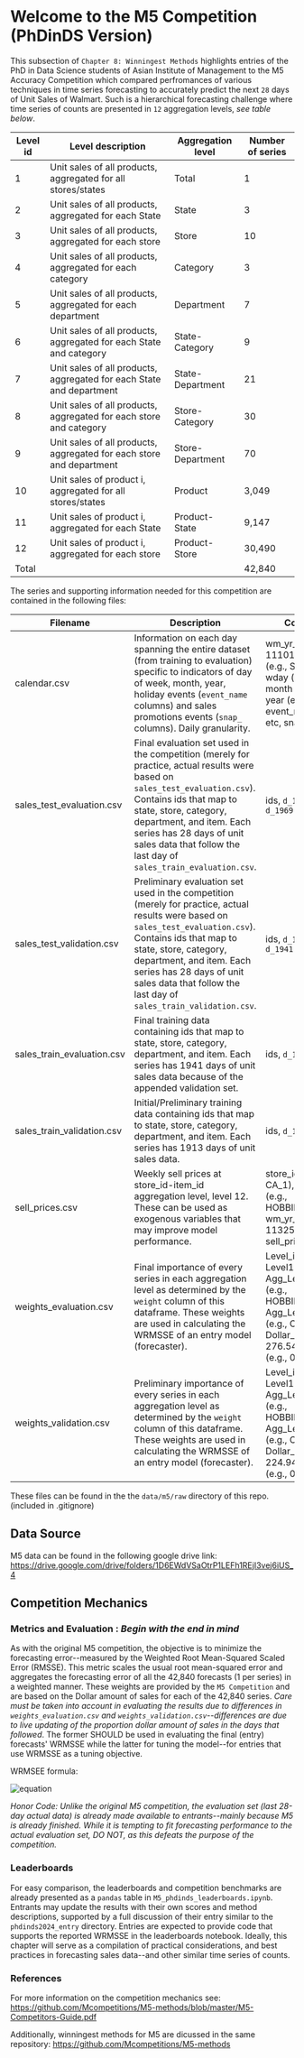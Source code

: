 # Welcome to the M5 Competition (PhDinDS Version)

This subsection of `Chapter 8: Winningest Methods` highlights entries of the PhD in Data Science students of Asian Institute of Management to the M5 Accuracy Competition which compared perfromances of various techniques in time series forecasting to accurately predict the next `28` days of Unit Sales of Walmart. Such is a hierarchical forecasting challenge where time series of counts are presented in `12` aggregation levels, *see table below*.

| Level id | Level description                                                    | Aggregation level | Number of series |
|----------|----------------------------------------------------------------------|-------------------|------------------|
| 1        | Unit sales of all products, aggregated for all stores/states         | Total             | 1                |
| 2        | Unit sales of all products, aggregated for each State                | State             | 3                |
| 3        | Unit sales of all products, aggregated for each store                | Store             | 10               |
| 4        | Unit sales of all products, aggregated for each category             | Category          | 3                |
| 5        | Unit sales of all products, aggregated for each department           | Department        | 7                |
| 6        | Unit sales of all products, aggregated for each State and category   | State-Category    | 9                |
| 7        | Unit sales of all products, aggregated for each State and department | State-Department  | 21               |
| 8        | Unit sales of all products, aggregated for each store and category   | Store-Category    | 30               |
| 9        | Unit sales of all products, aggregated for each store and department | Store-Department  | 70               |
| 10       | Unit sales of product i, aggregated for all stores/states            | Product           | 3,049            |
| 11       | Unit sales of product i, aggregated for each State                   | Product-State     | 9,147            |
| 12       | Unit sales of product i, aggregated for each store                   | Product-Store     | 30,490           |
| Total    |                                                                      |                   | 42,840           |

The series and supporting information needed for this competition are contained in the following files:

| Filename | Description | Columns |
|---|---|---|
| calendar.csv | Information on each day spanning the entire dataset (from training to evaluation) specific to indicators of day of week, month, year, holiday events (`event_name` columns) and sales promotions events (`snap_` columns).  Daily granularity. | wm_yr_wk (e.g., 11101), weekday (e.g., Saturday), wday (e.g., 1), month (e.g., 1), year (e.g., 2011), event_name_1 etc, snap_CA etc. |
| sales_test_evaluation.csv | Final evaluation set used in the competition (merely for practice, actual results were based on `sales_test_evaluation.csv`). Contains ids that map to state, store, category, department, and item. Each series has 28 days of unit sales data that follow the last day of `sales_train_evaluation.csv`. | ids, `d_1941` to `d_1969` |
| sales_test_validation.csv | Preliminary evaluation set used in the competition (merely for practice, actual results were based on `sales_test_evaluation.csv`). Contains ids that map to state, store, category, department, and item. Each series has 28 days of unit sales data that follow the last day of `sales_train_validation.csv`. | ids, `d_1914` to `d_1941` |
| sales_train_evaluation.csv | Final training data containing ids that map to state, store, category, department, and item. Each series has 1941 days of unit sales data because of the appended validation set. | ids, `d_1` to `d_1941` |
| sales_train_validation.csv | Initial/Preliminary training data containing ids that map to state, store, category, department, and item. Each series has 1913 days of unit sales data. | ids, `d_1` to `d_1913` |
| sell_prices.csv | Weekly sell prices at store_id-item_id aggregation level, level 12. These can be used as exogenous variables that may improve model performance. | store_id (e.g., CA_1), item_id (e.g., HOBBIES_1_001), wm_yr_wk (e.g., 11325), sell_price (9.58) |
| weights_evaluation.csv | Final importance of every series in each aggregation level as determined by the `weight` column of this dataframe. These weights are used in calculating the WRMSSE of an entry model (forecaster). | Level_id (e.g., Level12), Agg_Level_1 (e.g., HOBBIES_1_001), Agg_Level_2 (e.g., CA_1), Dollar_Sales (e.g., 276.54), weight (e.g., 0.000071) |
| weights_validation.csv | Preliminary importance of every series in each aggregation level as determined by the `weight` column of this dataframe. These weights are used in calculating the WRMSSE of an entry model (forecaster). | Level_id (e.g., Level12), Agg_Level_1 (e.g., HOBBIES_1_001), Agg_Level_2 (e.g., CA_1), Dollar_Sales (e.g., 224.94), weight (e.g., 0.000060) |

These files can be found in the the `data/m5/raw` directory of this repo. (included in .gitignore)

## Data Source

M5 data can be found in the following google drive link:
https://drive.google.com/drive/folders/1D6EWdVSaOtrP1LEFh1REjI3vej6iUS_4


## Competition Mechanics

### Metrics and Evaluation : *Begin with the end in mind*
As with the original M5 competition, the objective is to minimize the forecasting error--measured by the Weighted Root Mean-Squared Scaled Error (RMSSE). This metric scales the usual root mean-squared error and aggregates the forecasting error of all the 42,840 forecasts (1 per series) in a weighted manner. These weights are provided by the `M5 Competition` and are based on the Dollar amount of sales for each of the 42,840 series. *Care must be taken into account in evaluating the results due to differences in `weights_evaluation.csv` and `weights_validation.csv`--differences are due to live updating of the proportion dollar amount of sales in the days that followed*. The former SHOULD be used in evaluating the final (entry) forecasts' WRMSSE while the latter for tuning the model--for entries that use WRMSSE as a tuning objective.

WRMSEE formula:


![equation](https://latex.codecogs.com/svg.image?%5Cbg_white%20%5Ctext%7BWRMSSE%7D%20=%20%5CSigma_%7Bi=1%7D%5E%7B42,840%7D%20w_i%20*%20%5Ctext%7BRMSSE%7D%20)
          
*Honor Code: Unlike the original M5 competition, the evaluation set (last 28-day actual data) is already made available to entrants--mainly because M5 is already finished. While it is tempting to fit forecasting performance to the actual evaluation set, DO NOT, as this defeats the purpose of the competition.*


### Leaderboards
For easy comparison, the leaderboards and competition benchmarks are already presented as a `pandas` table in `M5_phdinds_leaderboards.ipynb`. Entrants may update the results with their own scores and method descriptions, supported by a full discussion of their entry similar to the `phdinds2024_entry` directory. Entries are expected to provide code that supports the reported WRMSSE in the leaderboards notebook. Ideally, this chapter will serve as a compilation of practical considerations, and best practices in forecasting sales data--and other similar time series of counts.


### References
For more information on the competition mechanics see: https://github.com/Mcompetitions/M5-methods/blob/master/M5-Competitors-Guide.pdf

Additionally, winningest methods for M5 are dicussed in the same repository: https://github.com/Mcompetitions/M5-methods

